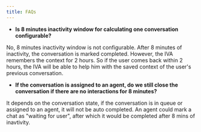 ```yaml
---
title: FAQs
---
```


- **Is 8 minutes inactivity window for calculating one conversation configurable?**

No, 8 minutes inactivity window is not configurable. After 8 minutes of inactivity, the conversation is marked completed. However, the IVA remembers the context for 2 hours. So if the user comes back within 2 hours, the IVA will be able to help him with the saved context of the user's previous conversation.

- **If the conversation is assigned to an agent, do we still close the conversation if there are no interactions for 8 minutes?**

It depends on the conversation state, if the conversation is in queue or assigned to an agent, it will not be auto completed.
An agent could mark a chat as "waiting for user", after which it would be completed after 8 mins of inavtivity.

